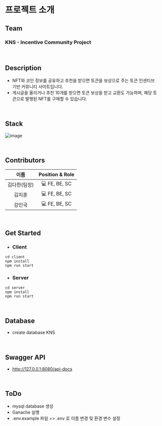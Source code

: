 # 프로젝트 소개
## Team
### KNS - Incentive Community Project

<br />

## Description
- NFT와 코인 정보를 공유하고 추천을 받으면 토큰을 보상으로 주는 토큰 인센티브 기반 커뮤니티 사이트입니다.
- 게시글을 올리거나 추천 10개를 받으면 토큰 보상을 받고 교환도 가능하며, 해당 토큰으로 발행된 NFT를 구매할 수 있습니다.

<br />

## Stack
![image](https://user-images.githubusercontent.com/70362443/187324430-426314e7-339c-4803-bceb-121333e846fb.png)

<br />

## Contributors
|이름|Position & Role|
|:---:|:---:|
|김다한(팀장)|💻 FE, BE, SC|
|김지훈|💻 FE, BE, SC|
|강인국|💻 FE, BE, SC|

<br />

## Get Started
- ### Client
```
cd client
npm install
npm run start
```
- ### Server
```
cd server
npm install
npm run start
```

<br />

## Database
- create database KNS

<br />

## Swagger API
- http://127.0.0.1:8080/api-docs

<br />

## ToDo
- mysql database 생성
- Ganache 실행
- .env.example 파일 => .env 로 이름 변경 및 환경 변수 설정

